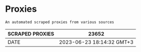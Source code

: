 # Proxies
    An automated scraped proxies from various sources

| SCRAPED PROXIES | 23652            |
|-----------------|---------------------------|
| DATE            | 2023-06-23 18:14:32 GMT+3          |